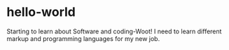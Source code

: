 # hello-world
Starting to learn about Software and coding-Woot!
I need to learn different markup and programming languages for my new job.

